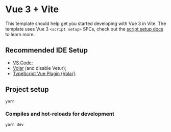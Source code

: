 # Vue 3 + Vite

This template should help get you started developing with Vue 3 in Vite. The template uses Vue 3 `<script setup>` SFCs, check out the [script setup docs](https://v3.vuejs.org/api/sfc-script-setup.html#sfc-script-setup) to learn more.

## Recommended IDE Setup

- [VS Code](https://code.visualstudio.com/);
- [Volar](https://marketplace.visualstudio.com/items?itemName=Vue.volar) (and disable Vetur);
- [TypeScript Vue Plugin (Volar)](https://marketplace.visualstudio.com/items?itemName=Vue.vscode-typescript-vue-plugin).

## Project setup

```
yarn
```

### Compiles and hot-reloads for development

```
yarn dev
```
